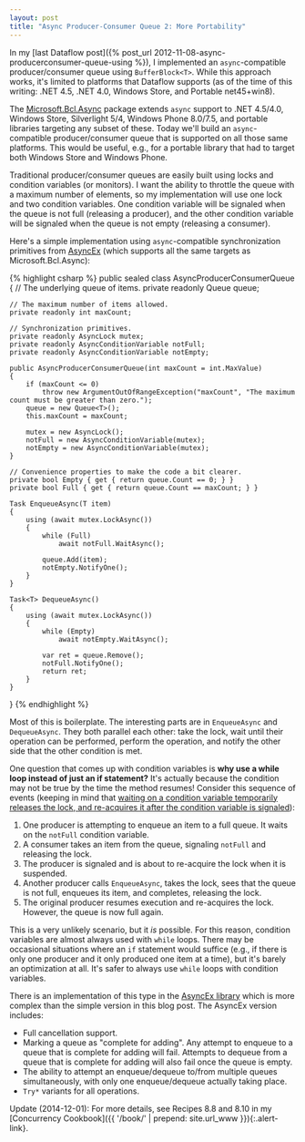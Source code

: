 ```yaml
---
layout: post
title: "Async Producer-Consumer Queue 2: More Portability"
---
```

In my [last Dataflow post]({% post_url 2012-11-08-async-producerconsumer-queue-using %}), I implemented an `async`-compatible producer/consumer queue using `BufferBlock<T>`. While this approach works, it's limited to platforms that Dataflow supports (as of the time of this writing: .NET 4.5, .NET 4.0, Windows Store, and Portable net45+win8).

The [Microsoft.Bcl.Async](https://nuget.org/packages/Microsoft.Bcl.Async) package extends `async` support to .NET 4.5/4.0, Windows Store, Silverlight 5/4, Windows Phone 8.0/7.5, and portable libraries targeting any subset of these. Today we'll build an `async`-compatible producer/consumer queue that is supported on all those same platforms. This would be useful, e.g., for a portable library that had to target both Windows Store and Windows Phone.

Traditional producer/consumer queues are easily built using locks and condition variables (or monitors). I want the ability to throttle the queue with a maximum number of elements, so my implementation will use one lock and two condition variables. One condition variable will be signaled when the queue is not full (releasing a producer), and the other condition variable will be signaled when the queue is not empty (releasing a consumer).

Here's a simple implementation using `async`-compatible synchronization primitives from [AsyncEx](http://nitoasyncex.codeplex.com/) (which supports all the same targets as Microsoft.Bcl.Async):

{% highlight csharp %}
public sealed class AsyncProducerConsumerQueue<T>
{
    // The underlying queue of items.
    private readonly Queue<T> queue;

    // The maximum number of items allowed.
    private readonly int maxCount;

    // Synchronization primitives.
    private readonly AsyncLock mutex;
    private readonly AsyncConditionVariable notFull;
    private readonly AsyncConditionVariable notEmpty;

    public AsyncProducerConsumerQueue(int maxCount = int.MaxValue)
    {
        if (maxCount <= 0)
            throw new ArgumentOutOfRangeException("maxCount", "The maximum count must be greater than zero.");
        queue = new Queue<T>();
        this.maxCount = maxCount;

        mutex = new AsyncLock();
        notFull = new AsyncConditionVariable(mutex);
        notEmpty = new AsyncConditionVariable(mutex);
    }

    // Convenience properties to make the code a bit clearer.
    private bool Empty { get { return queue.Count == 0; } }
    private bool Full { get { return queue.Count == maxCount; } }

    Task EnqueueAsync(T item)
    {
        using (await mutex.LockAsync())
        {
            while (Full)
                await notFull.WaitAsync();

            queue.Add(item);
            notEmpty.NotifyOne();
        }
    }

    Task<T> DequeueAsync()
    {
        using (await mutex.LockAsync())
        {
            while (Empty)
                await notEmpty.WaitAsync();

            var ret = queue.Remove();
            notFull.NotifyOne();
            return ret;
        }
    }
}
{% endhighlight %}

Most of this is boilerplate. The interesting parts are in `EnqueueAsync` and `DequeueAsync`. They both parallel each other: take the lock, wait until their operation can be performed, perform the operation, and notify the other side that the other condition is met.

One question that comes up with condition variables is **why use a while loop instead of just an if statement?** It's actually because the condition may not be true by the time the method resumes! Consider this sequence of events (keeping in mind that [waiting on a condition variable temporarily releases the lock, and re-acquires it after the condition variable is signaled](http://nitoasyncex.codeplex.com/wikipage?title=AsyncConditionVariable)):

1. One producer is attempting to enqueue an item to a full queue. It waits on the `notFull` condition variable.
1. A consumer takes an item from the queue, signaling `notFull` and releasing the lock.
1. The producer is signaled and is about to re-acquire the lock when it is suspended.
1. Another producer calls `EnqueueAsync`, takes the lock, sees that the queue is not full, enqueues its item, and completes, releasing the lock.
1. The original producer resumes execution and re-acquires the lock. However, the queue is now full again.

This is a very unlikely scenario, but it _is_ possible. For this reason, condition variables are almost always used with `while` loops. There may be occasional situations where an `if` statement would suffice (e.g., if there is only one producer and it only produced one item at a time), but it's barely an optimization at all. It's safer to always use `while` loops with condition variables.

There is an implementation of this type in the [AsyncEx library](http://nitoasyncex.codeplex.com) which is more complex than the simple version in this blog post. The AsyncEx version includes:

 - Full cancellation support.
 - Marking a queue as "complete for adding". Any attempt to enqueue to a queue that is complete for adding will fail. Attempts to dequeue from a queue that is complete for adding will also fail once the queue is empty.
 - The ability to attempt an enqueue/dequeue to/from multiple queues simultaneously, with only one enqueue/dequeue actually taking place.
 - `Try*` variants for all operations.

<div class="alert alert-info" markdown="1">
<i class="fa fa-hand-o-right fa-2x pull-left"></i>

Update (2014-12-01): For more details, see Recipes 8.8 and 8.10 in my [Concurrency Cookbook]({{ '/book/' | prepend: site.url_www }}){:.alert-link}.
</div>
